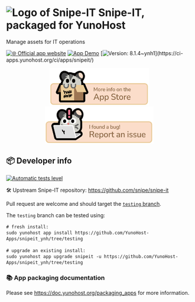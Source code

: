 <!--
N.B.: This README was automatically generated by <https://github.com/YunoHost/apps_tools/blob/main/readme_generator>
It shall NOT be edited by hand.
-->

<h1>
  <img src="https://raw.githubusercontent.com/YunoHost/apps/main/logos/snipeit.png" width="32px" alt="Logo of Snipe-IT">
  Snipe-IT, packaged for YunoHost
</h1>

Manage assets for IT operations

[![🌐 Official app website](https://img.shields.io/badge/Official_app_website-darkgreen?style=for-the-badge)](https://snipeitapp.com)
[![App Demo](https://img.shields.io/badge/App_Demo-blue?style=for-the-badge)](https://snipeitapp.com/demo/)
[![Version: 8.1.4~ynh1](https://img.shields.io/badge/Version-8.1.4~ynh1-rgba(0,150,0,1)?style=for-the-badge)](https://ci-apps.yunohost.org/ci/apps/snipeit/)

<div align="center">
<a href="https://apps.yunohost.org/app/snipeit"><img height="100px" src="https://github.com/YunoHost/yunohost-artwork/raw/refs/heads/main/badges/neopossum-badges/badge_more_info_on_the_appstore.svg"/></a>
<a href="https://github.com/YunoHost-Apps/snipeit_ynh/issues"><img height="100px" src="https://github.com/YunoHost/yunohost-artwork/raw/refs/heads/main/badges/neopossum-badges/badge_report_an_issue.svg"/></a>
</div>

## 📦 Developer info

[![Automatic tests level](https://apps.yunohost.org/badge/cilevel/snipeit)](https://ci-apps.yunohost.org/ci/apps/snipeit/)

🛠️ Upstream Snipe-IT repository: <https://github.com/snipe/snipe-it>

Pull request are welcome and should target the [`testing` branch](https://github.com/YunoHost-Apps/snipeit_ynh/tree/testing).

The `testing` branch can be tested using:
```
# fresh install:
sudo yunohost app install https://github.com/YunoHost-Apps/snipeit_ynh/tree/testing

# upgrade an existing install:
sudo yunohost app upgrade snipeit -u https://github.com/YunoHost-Apps/snipeit_ynh/tree/testing
```

### 📚 App packaging documentation

Please see <https://doc.yunohost.org/packaging_apps> for more information.